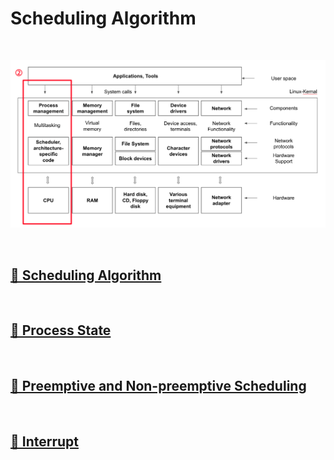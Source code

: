 # Scheduling Algorithm

<br>

![ProcessManagement](image/process_management.png)

<br>

## [🔗 Scheduling Algorithm](3_1_scheduling_algorithm)

<br>

## [🔗 Process State](3_2_process_state)

<br>

## [🔗 Preemptive and Non-preemptive Scheduling](3_3_preemptive_and_non_preemptive_scheduling)

<br>

## [🔗 Interrupt](3_4_interrupt)

<br>